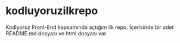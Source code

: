 # kodluyoruzilkrepo
Kodlyoruz Front-End kapsamında açtığım ilk repo. İçerisinde bir adet README.md dosyası ve html dosyası var.
